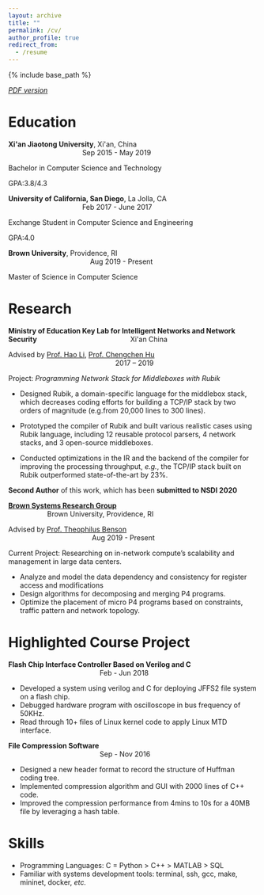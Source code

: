 ```yaml
---
layout: archive
title: ""
permalink: /cv/
author_profile: true
redirect_from:
  - /resume
---
```


{% include base_path %}

[*PDF version*](http://gordonwucn.github.io/files/changhao-wu-resume.pdf)

Education
======
**Xi'an Jiaotong University**, Xi'an, China &nbsp; &nbsp; &nbsp; &nbsp; &nbsp; &nbsp; &nbsp; &nbsp; &nbsp; &nbsp; &nbsp; &nbsp; &nbsp; &nbsp; &nbsp; &nbsp; &nbsp; &nbsp; &nbsp; &nbsp; &nbsp; &nbsp; &nbsp; &nbsp; &nbsp; &nbsp; &nbsp; &nbsp; &nbsp; &nbsp; &nbsp; &nbsp; &nbsp; &nbsp; &nbsp; &nbsp; &nbsp; &nbsp; &nbsp; &nbsp; &nbsp; &nbsp; &nbsp; &nbsp; &nbsp; &nbsp; &nbsp; &nbsp; &nbsp; &nbsp; Sep 2015 - May 2019 

Bachelor in Computer Science and Technology

GPA:3.8/4.3

**University of California, San Diego**, La Jolla, CA &nbsp; &nbsp; &nbsp; &nbsp; &nbsp; &nbsp; &nbsp; &nbsp; &nbsp; &nbsp; &nbsp; &nbsp; &nbsp; &nbsp; &nbsp; &nbsp; &nbsp; &nbsp; &nbsp; &nbsp; &nbsp; &nbsp; &nbsp; &nbsp; &nbsp; &nbsp; &nbsp; &nbsp; &nbsp; &nbsp; &nbsp; &nbsp; &nbsp; &nbsp; &nbsp; &nbsp; &nbsp; &nbsp; &nbsp; &nbsp; &nbsp; &nbsp;&nbsp;Feb 2017 - June 2017

Exchange Student in Computer Science and Engineering

GPA:4.0

**Brown University**, Providence, RI &nbsp; &nbsp; &nbsp; &nbsp; &nbsp; &nbsp; &nbsp; &nbsp; &nbsp; &nbsp; &nbsp; &nbsp; &nbsp; &nbsp; &nbsp; &nbsp; &nbsp; &nbsp; &nbsp; &nbsp; &nbsp; &nbsp; &nbsp; &nbsp; &nbsp; &nbsp; &nbsp; &nbsp; &nbsp; &nbsp; &nbsp; &nbsp; &nbsp; &nbsp; &nbsp; &nbsp; &nbsp; &nbsp; &nbsp; &nbsp; &nbsp; &nbsp; &nbsp; &nbsp; &nbsp; &nbsp; &nbsp; &nbsp; &nbsp; &nbsp; &nbsp; &nbsp; &nbsp; &nbsp; &nbsp; &nbsp; Aug 2019 - Present

Master of Science in Computer Science

Research
======
**Ministry of Education Key Lab for Intelligent Networks and Network Security** &nbsp; &nbsp; &nbsp; &nbsp; &nbsp; &nbsp; &nbsp; &nbsp; &nbsp; &nbsp; &nbsp; &nbsp; &nbsp; &nbsp; &nbsp; &nbsp; &nbsp; &nbsp; &nbsp; &nbsp; &nbsp; &nbsp; &nbsp; &nbsp;Xi'an China

Advised by [Prof. Hao Li](http://gr.xjtu.edu.cn/web/hao.li), [Prof. Chengchen Hu](https://chengchenhu.wixsite.com/) &nbsp; &nbsp; &nbsp; &nbsp; &nbsp; &nbsp; &nbsp; &nbsp; &nbsp; &nbsp; &nbsp; &nbsp; &nbsp; &nbsp; &nbsp; &nbsp; &nbsp; &nbsp; &nbsp; &nbsp; &nbsp; &nbsp; &nbsp; &nbsp; &nbsp; &nbsp; &nbsp; &nbsp; &nbsp; &nbsp; &nbsp; &nbsp; &nbsp; &nbsp; &nbsp; &nbsp; &nbsp; &nbsp; &nbsp; &nbsp; &nbsp; &nbsp; &nbsp; &nbsp; &nbsp; &nbsp; &nbsp; &nbsp; &nbsp; &nbsp; &nbsp; &nbsp; &nbsp; &nbsp;2017 – 2019

Project: *Programming Network Stack for Middleboxes with Rubik*
  * Designed Rubik, a domain-specific language for the middlebox stack, which decreases coding efforts for building a TCP/IP stack by two orders of magnitude (e.g.from 20,000 lines to 300 lines).

  * Prototyped the compiler of Rubik and built various realistic cases using Rubik language, including 12 reusable protocol parsers, 4 network stacks, and 3 open-source middleboxes.

  * Conducted optimizations in the IR and the backend of the compiler for improving the processing throughput, *e.g.*, the TCP/IP stack built on Rubik outperformed state-of-the-art by 23%.

**Second Author** of this work, which has been **submitted to NSDI 2020**

[**Brown Systems Research Group**](https://systems.cs.brown.edu/) &nbsp; &nbsp; &nbsp; &nbsp; &nbsp; &nbsp; &nbsp; &nbsp; &nbsp; &nbsp; &nbsp; &nbsp; &nbsp; &nbsp; &nbsp; &nbsp; &nbsp; &nbsp; &nbsp; &nbsp; &nbsp; &nbsp; &nbsp; &nbsp; &nbsp; &nbsp; &nbsp; &nbsp; &nbsp; &nbsp; &nbsp; &nbsp; &nbsp; &nbsp; &nbsp; &nbsp; &nbsp; &nbsp; &nbsp; &nbsp; &nbsp; &nbsp; &nbsp; &nbsp; &nbsp; &nbsp; Brown University, Providence, RI

Advised by [Prof. Theophilus Benson](https://cs.brown.edu/~tab/)  &nbsp; &nbsp; &nbsp; &nbsp; &nbsp; &nbsp; &nbsp; &nbsp; &nbsp; &nbsp; &nbsp; &nbsp; &nbsp; &nbsp; &nbsp; &nbsp; &nbsp; &nbsp; &nbsp; &nbsp; &nbsp; &nbsp; &nbsp; &nbsp; &nbsp; &nbsp; &nbsp; &nbsp; &nbsp; &nbsp; &nbsp; &nbsp; &nbsp; &nbsp; &nbsp; &nbsp; &nbsp; &nbsp; &nbsp; &nbsp; &nbsp; &nbsp; &nbsp; &nbsp; &nbsp; &nbsp; &nbsp; &nbsp; &nbsp; &nbsp; &nbsp; &nbsp; &nbsp; &nbsp;&nbsp; Aug 2019 - Present

Current Project: Researching on in-network compute’s scalability and management in large data centers.

* Analyze and model the data dependency and consistency for register access and modifications
* Design algorithms for decomposing and merging P4 programs.
* Optimize the placement of micro P4 programs based on constraints, traffic pattern and network topology.

Highlighted Course Project
======
**Flash Chip Interface Controller Based on Verilog and C** &nbsp; &nbsp; &nbsp; &nbsp; &nbsp; &nbsp; &nbsp; &nbsp; &nbsp; &nbsp; &nbsp; &nbsp; &nbsp; &nbsp; &nbsp; &nbsp; &nbsp; &nbsp; &nbsp; &nbsp; &nbsp; &nbsp; &nbsp; &nbsp; &nbsp; &nbsp; &nbsp; &nbsp; &nbsp; &nbsp; &nbsp; &nbsp; &nbsp; &nbsp; &nbsp; &nbsp; &nbsp; &nbsp; &nbsp; &nbsp;&nbsp; Feb - Jun 2018

* Developed a system using verilog and C for deploying JFFS2 file system on a flash chip.
* Debugged hardware program with oscilloscope in bus frequency of 50KHz.
* Read through 10+ files of Linux kernel code to apply Linux MTD interface.

**File Compression Software**  &nbsp; &nbsp; &nbsp; &nbsp; &nbsp; &nbsp; &nbsp; &nbsp; &nbsp; &nbsp; &nbsp; &nbsp; &nbsp; &nbsp; &nbsp; &nbsp; &nbsp; &nbsp; &nbsp; &nbsp; &nbsp; &nbsp; &nbsp; &nbsp; &nbsp; &nbsp; &nbsp; &nbsp; &nbsp; &nbsp; &nbsp; &nbsp; &nbsp; &nbsp; &nbsp; &nbsp; &nbsp; &nbsp; &nbsp; &nbsp; &nbsp; &nbsp; &nbsp; &nbsp; &nbsp; &nbsp; &nbsp; &nbsp; &nbsp; &nbsp; &nbsp; &nbsp; &nbsp; &nbsp; &nbsp; &nbsp; &nbsp; &nbsp; &nbsp; &nbsp; &nbsp; &nbsp; &nbsp;&nbsp; Sep - Nov 2016
* Designed a new header format to record the structure of Huffman coding tree.
* Implemented compression algorithm and GUI with 2000 lines of C++ code.
* Improved the compression performance from 4mins to 10s for a 40MB file by leveraging a hash table.

Skills
======
* Programming Languages: C = Python > C++ > MATLAB > SQL
* Familiar with systems development tools: terminal, ssh, gcc, make, mininet, docker, *etc.*